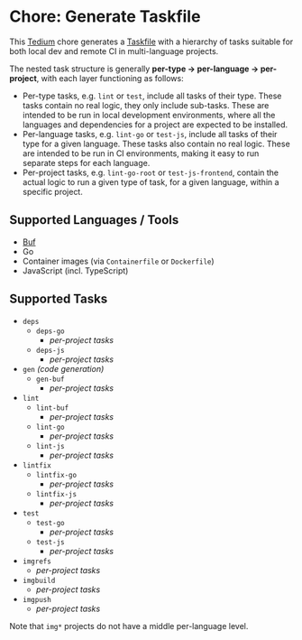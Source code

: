 # Chore: Generate Taskfile

This [Tedium](https://github.com/markormesher/tedium) chore generates a [Taskfile](https://taskfile.dev) with a hierarchy of tasks suitable for both local dev and remote CI in multi-language projects.

The nested task structure is generally **per-type -> per-language -> per-project**, with each layer functioning as follows:

- Per-type tasks, e.g. `lint` or `test`, include all tasks of their type. These tasks contain no real logic, they only include sub-tasks. These are intended to be run in local development environments, where all the languages and dependencies for a project are expected to be installed.
- Per-language tasks, e.g. `lint-go` or `test-js`, include all tasks of their type for a given language. These tasks also contain no real logic. These are intended to be run in CI environments, making it easy to run separate steps for each language.
- Per-project tasks, e.g. `lint-go-root` or `test-js-frontend`, contain the actual logic to run a given type of task, for a given language, within a specific project.

## Supported Languages / Tools

- [Buf](https://buf.build)
- Go
- Container images (via `Containerfile` or `Dockerfile`)
- JavaScript (incl. TypeScript)

## Supported Tasks

- `deps`
  - `deps-go`
    - _per-project tasks_
  - `deps-js`
    - _per-project tasks_
- `gen` _(code generation)_
  - `gen-buf`
    - _per-project tasks_
- `lint`
  - `lint-buf`
    - _per-project tasks_
  - `lint-go`
    - _per-project tasks_
  - `lint-js`
    - _per-project tasks_
- `lintfix`
  - `lintfix-go`
    - _per-project tasks_
  - `lintfix-js`
    - _per-project tasks_
- `test`
  - `test-go`
    - _per-project tasks_
  - `test-js`
    - _per-project tasks_
- `imgrefs`
  - _per-project tasks_
- `imgbuild`
  - _per-project tasks_
- `imgpush`
  - _per-project tasks_

Note that `img*` projects do not have a middle per-language level.
